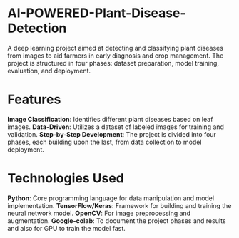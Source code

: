 # AI-POWERED-Plant-Disease-Detection
A deep learning project aimed at detecting and classifying plant diseases from images to aid farmers in early diagnosis and crop management. The project is structured in four phases: dataset preparation, model training, evaluation, and deployment.
# Features
**Image Classification**: Identifies different plant diseases based on leaf images.
**Data-Driven**: Utilizes a dataset of labeled images for training and validation.
**Step-by-Step Development**: The project is divided into four phases, each building upon the last, from data collection to model deployment.
# Technologies Used
**Python**: Core programming language for data manipulation and model implementation.
**TensorFlow/Keras**: Framework for building and training the neural network model.
**OpenCV**: For image preprocessing and augmentation.
**Google-colab**: To document the project phases and results and also for GPU to train the model fast.
